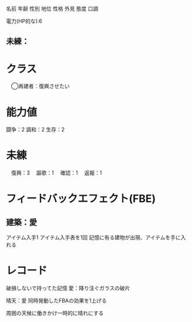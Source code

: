 名前
年齢
性別
地位
性格
外見
態度
口調

電力(HP的な):6

未練：
-----------

# クラス

　◯再建者：復興させたい

# 能力値

闘争：2
調和：2
生存：2

# 未練

　復興：3
　謳歌：1
　確認：1
　返報：1

# フィードバックエフェクト(FBE)

## 建築：愛

アイテム入手1
アイテム入手表を1回
記憶に有る建物が出現、アイテムを手に入れる

# レコード


破損しないで持ってた記憶
愛：降り注ぐガラスの破片

晴天：愛
同時発動したFBAの効果を1上げる

周囲の天候に働きかけ一時的に晴れにする

